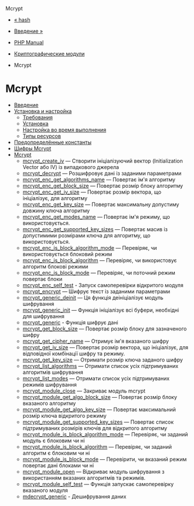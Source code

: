 Mcrypt

-   [« hash](function.hash.html)
    
-   [Введение »](intro.mcrypt.html)
    
-   [PHP Manual](index.html)
    
-   [Криптографические модули](refs.crypto.html)
    
-   Mcrypt
    

# Mcrypt

-   [Введение](intro.mcrypt.html)
-   [Установка и настройка](mcrypt.setup.html)
    -   [Требования](mcrypt.requirements.html)
    -   [Установка](mcrypt.installation.html)
    -   [Настройка во время выполнения](mcrypt.configuration.html)
    -   [Типы ресурсов](mcrypt.resources.html)
-   [Предопределённые константы](mcrypt.constants.html)
-   [Шифры Mcrypt](mcrypt.ciphers.html)
-   [Mcrypt](ref.mcrypt.html)
    -   [mcrypt\_create\_iv](function.mcrypt-create-iv.html) — Створити ініціалізуючий вектор (Initialization Vector або IV) із випадкового джерела
    -   [mcrypt\_decrypt](function.mcrypt-decrypt.html) — Розшифровує дані із заданими параметрами
    -   [mcrypt\_enc\_get\_algorithms\_name](function.mcrypt-enc-get-algorithms-name.html) — Повертає ім'я алгоритму
    -   [mcrypt\_enc\_get\_block\_size](function.mcrypt-enc-get-block-size.html) — Повертає розмір блоку алгоритму
    -   [mcrypt\_enc\_get\_iv\_size](function.mcrypt-enc-get-iv-size.html) — Повертає розмір вектора, що ініціалізує, для алгоритму
    -   [mcrypt\_enc\_get\_key\_size](function.mcrypt-enc-get-key-size.html) — Повертає максимальну допустиму довжину ключа алгоритму
    -   [mcrypt\_enc\_get\_modes\_name](function.mcrypt-enc-get-modes-name.html) — Повертає ім'я режиму, що використовується.
    -   [mcrypt\_enc\_get\_supported\_key\_sizes](function.mcrypt-enc-get-supported-key-sizes.html) — Повертає масив із допустимими розмірами ключа для алгоритму, що використовується.
    -   [mcrypt\_enc\_is\_block\_algorithm\_mode](function.mcrypt-enc-is-block-algorithm-mode.html) — Перевіряє, чи використовується блоковий режим
    -   [mcrypt\_enc\_is\_block\_algorithm](function.mcrypt-enc-is-block-algorithm.html) — Перевіряє, чи використовує алгоритм блокові режими
    -   [mcrypt\_enc\_is\_block\_mode](function.mcrypt-enc-is-block-mode.html) — Перевіряє, чи поточний режим повертає блоки
    -   [mcrypt\_enc\_self\_test](function.mcrypt-enc-self-test.html) - Запуск самоперевірки відкритого модуля
    -   [mcrypt\_encrypt](function.mcrypt-encrypt.html) — Шифрує текст із заданими параметрами
    -   [mcrypt\_generic\_deinit](function.mcrypt-generic-deinit.html) — Ця функція деініціалізує модуль шифрування
    -   [mcrypt\_generic\_init](function.mcrypt-generic-init.html) — Функція ініціалізує всі буфери, необхідні для шифрування
    -   [mcrypt\_generic](function.mcrypt-generic.html) - Функція шифрує дані
    -   [mcrypt\_get\_block\_size](function.mcrypt-get-block-size.html) — Повертає розмір блоку для зазначеного шифру
    -   [mcrypt\_get\_cipher\_name](function.mcrypt-get-cipher-name.html) — Отримує ім'я вказаного шифру
    -   [mcrypt\_get\_iv\_size](function.mcrypt-get-iv-size.html) — Повертає розмір вектора, що ініціалізує, для відповідної комбінації шифру та режиму.
    -   [mcrypt\_get\_key\_size](function.mcrypt-get-key-size.html) — Отримати розмір ключа заданого шифру
    -   [mcrypt\_list\_algorithms](function.mcrypt-list-algorithms.html) — Отримати список усіх підтримуваних алгоритмів шифрування
    -   [mcrypt\_list\_modes](function.mcrypt-list-modes.html) — Отримати список усіх підтримуваних режимів шифрування
    -   [mcrypt\_module\_close](function.mcrypt-module-close.html) — Закриває модуль mcrypt
    -   [mcrypt\_module\_get\_algo\_block\_size](function.mcrypt-module-get-algo-block-size.html) — Повертає розмір блоку вказаного алгоритму
    -   [mcrypt\_module\_get\_algo\_key\_size](function.mcrypt-module-get-algo-key-size.html) — Повертає максимальний розмір ключа відкритого режиму
    -   [mcrypt\_module\_get\_supported\_key\_sizes](function.mcrypt-module-get-supported-key-sizes.html) — Повертає список підтримуваних розмірів ключів для відкритого алгоритму
    -   [mcrypt\_module\_is\_block\_algorithm\_mode](function.mcrypt-module-is-block-algorithm-mode.html) — Перевіряє, чи заданий модуль є блоковим чи ні
    -   [mcrypt\_module\_is\_block\_algorithm](function.mcrypt-module-is-block-algorithm.html) — Перевіряє, чи заданий алгоритм є блоковим чи ні
    -   [mcrypt\_module\_is\_block\_mode](function.mcrypt-module-is-block-mode.html) — Перевірити, чи вказаний режим повертає дані блоками чи ні
    -   [mcrypt\_module\_open](function.mcrypt-module-open.html) — Відкриває модуль шифрування з використанням вказаних алгоритмів та режимів.
    -   [mcrypt\_module\_self\_test](function.mcrypt-module-self-test.html) — Функція запускає самоперевірку вказаного модуля
    -   [mdecrypt\_generic](function.mdecrypt-generic.html) - Дешифрування даних